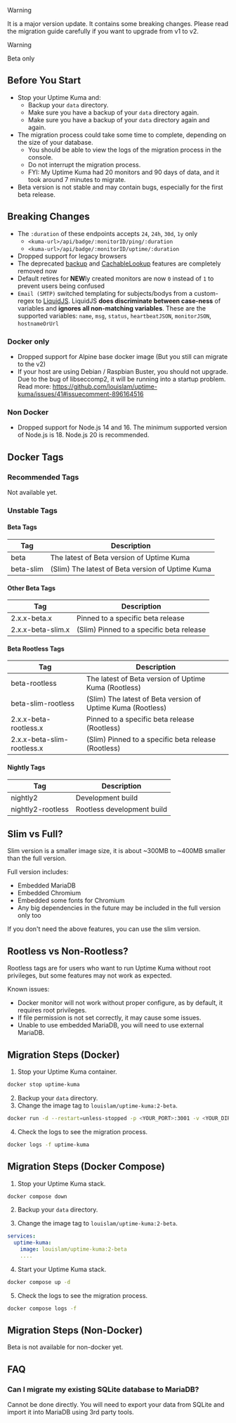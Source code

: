 > [!WARNING] 
> It is a major version update. It contains some breaking changes. Please read the migration guide carefully if you want to upgrade from v1 to v2.

> [!WARNING] 
> Beta only

## Before You Start

- Stop your Uptime Kuma and:
   - Backup your `data` directory.
   - Make sure you have a backup of your `data` directory again.
   - Make sure you have a backup of your `data` directory again and again.
- The migration process could take some time to complete, depending on the size of your database.
   - You should be able to view the logs of the migration process in the console.
   - Do not interrupt the migration process.
   - FYI: My Uptime Kuma had 20 monitors and 90 days of data, and it took around 7 minutes to migrate.
- Beta version is not stable and may contain bugs, especially for the first beta release.


## Breaking Changes

- The `:duration` of these endpoints accepts `24`, `24h`, `30d`, `1y` only
  - `<kuma-url>/api/badge/:monitorID/ping/:duration`
  - `<kuma-url>/api/badge/:monitorID/uptime/:duration`
- Dropped support for legacy browsers
- The deprecated [backup](https://github.com/louislam/uptime-kuma/pull/3892) and [CachableLookup](https://github.com/louislam/uptime-kuma/issues/3762) features are completely removed now
- Default retires for **NEW**ly created monitors are now `0` instead of `1` to prevent users being confused
- `Email (SMTP)` switched templating for subjects/bodys from a custom-regex to [LiquidJS](https://liquidjs.com/).
  LiquidJS **does discriminate between case-ness** of variables and **ignores all non-matching variables**.
  These are the supported variables: `name`, `msg`, `status`, `heartbeatJSON`, `monitorJSON`, `hostnameOrUrl`

### Docker only
- Dropped support for Alpine base docker image (But you still can migrate to the v2)
- If your host are using Debian / Raspbian Buster, you should not upgrade. Due to the bug of libseccomp2, it will be running into a startup problem. Read more: https://github.com/louislam/uptime-kuma/issues/41#issuecomment-896164516

### Non Docker
- Dropped support for Node.js 14 and 16. The minimum supported version of Node.js is 18. Node.js 20 is recommended.

## Docker Tags

### Recommended Tags

Not available yet.

<!--



| Tag        | Description                                      |
|------------|--------------------------------------------------|
| 2          | Latest version of v2 (Recommended)               |
| 2-slim     | (Slim) Latest version of v2                      |

### Other Tags

| Tag        | Description                                      |
|------------|--------------------------------------------------|
| 2.x.x      | Version pinned to a specific release             |
| 2.x.x-slim | (Slim) Latest version of v2 pinned to a specific release |
| next       | Lastest version of Uptime Kuma                   |
| next-slim  | (Slim) Latest version of Uptime Kuma             |

### Rootless Tags

⚠️ Rootless tags are for users who want to run Uptime Kuma without root privileges, but some features may not work as expected.

| Tag        | Description                                      |
|------------|--------------------------------------------------|
| 2-rootless | Latest version of v2 (Rootless)                  |
| 2-slim-rootless | (Slim) Latest version of v2 (Rootless)          |
| 2.x.x-rootless | Pinned to a specific release (Rootless)         |
| 2.x.x-slim-rootless | (Slim) Pinned to a specific release (Rootless) |

-->

### Unstable Tags

#### Beta Tags

| Tag                | Description                               |
|--------------------|-------------------------------------------|
| beta               | The latest of Beta version of Uptime Kuma |
| beta-slim          | (Slim) The latest of Beta version of Uptime Kuma |

#### Other Beta Tags

| Tag                | Description                               |
|--------------------|-------------------------------------------|
| 2.x.x-beta.x       | Pinned to a specific beta release         |
| 2.x.x-beta-slim.x  | (Slim) Pinned to a specific beta release  |

#### Beta Rootless Tags

| Tag                | Description                               |
|--------------------|-------------------------------------------|
| beta-rootless      | The latest of Beta version of Uptime Kuma (Rootless) |
| beta-slim-rootless | (Slim) The latest of Beta version of Uptime Kuma (Rootless) |
| 2.x.x-beta-rootless.x | Pinned to a specific beta release (Rootless) |
| 2.x.x-beta-slim-rootless.x | (Slim) Pinned to a specific beta release (Rootless) |

#### Nightly Tags

| Tag                | Description                               |
|--------------------|-------------------------------------------|
| nightly2           | Development build                         |
| nightly2-rootless  | Rootless development build                |

## Slim vs Full?

Slim version is a smaller image size, it is about ~300MB to ~400MB smaller than the full version.

Full version includes:
- Embedded MariaDB
- Embedded Chromium
- Embedded some fonts for Chromium
- Any big dependencies in the future may be included in the full version only too

If you don't need the above features, you can use the slim version.

## Rootless vs Non-Rootless?

Rootless tags are for users who want to run Uptime Kuma without root privileges, but some features may not work as expected.

Known issues:
- Docker monitor will not work without proper configure, as by default, it requires root privileges.
- If file permission is not set correctly, it may cause some issues.
- Unable to use embedded MariaDB, you will need to use external MariaDB.

## Migration Steps (Docker)

1. Stop your Uptime Kuma container.

```bash
docker stop uptime-kuma
```

2. Backup your `data` directory.
3. Change the image tag to `louislam/uptime-kuma:2-beta`.

```bash
docker run -d --restart=unless-stopped -p <YOUR_PORT>:3001 -v <YOUR_DIR OR VOLUME>:/app/data --name uptime-kuma louislam/uptime-kuma:2-beta
```

4. Check the logs to see the migration process.

```bash
docker logs -f uptime-kuma
```

## Migration Steps (Docker Compose)

1. Stop your Uptime Kuma stack.

```bash
docker compose down
```

2. Backup your `data` directory.

3. Change the image tag to `louislam/uptime-kuma:2-beta`.

```yaml
services:
  uptime-kuma:
    image: louislam/uptime-kuma:2-beta
    ....
```

4. Start your Uptime Kuma stack.

```bash
docker compose up -d
```

5. Check the logs to see the migration process.

```bash
docker compose logs -f
```

## Migration Steps (Non-Docker)

Beta is not available for non-docker yet.

<!--
1. Stop your Uptime Kuma.

```bash
pm2 stop uptime-kuma
```

2. Backup your `data` directory.
3. Check your Node.js version, the minimum supported version is 18. Node.js 20 is recommended.

```bash
node --version
```
-->


## FAQ

### Can I migrate my existing SQLite database to MariaDB?

Cannot be done directly. You will need to export your data from SQLite and import it into MariaDB using 3rd party tools.
